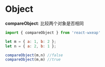 # Object

**compareObject**:
比较两个对象是否相同

```javascript
import { compareObject } from 'react-wxeap'

let m = { a: 1, b: 2 };
let n = { a: 2, b: 1 };

compareObject(m,n) //false
compareObject(m,m) //true

```